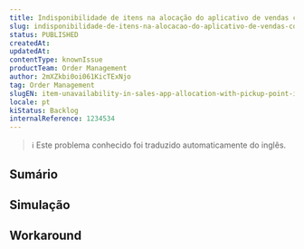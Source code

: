 ```yaml
---
title: Indisponibilidade de itens na alocação do aplicativo de vendas com ponto de coleta (heurística inadequada na seleção de vendedores)
slug: indisponibilidade-de-itens-na-alocacao-do-aplicativo-de-vendas-com-ponto-de-coleta-heuristica-inadequada-na-selecao-de-vendedores
status: PUBLISHED
createdAt: 
updatedAt: 
contentType: knownIssue
productTeam: Order Management
author: 2mXZkbi0oi061KicTExNjo
tag: Order Management
slugEN: item-unavailability-in-sales-app-allocation-with-pickup-point-inadequate-heuristic-in-selecting-sellers
locale: pt
kiStatus: Backlog
internalReference: 1234534
---
```


>ℹ️ Este problema conhecido foi traduzido automaticamente do inglês.

## Sumário


## Simulação


## Workaround

